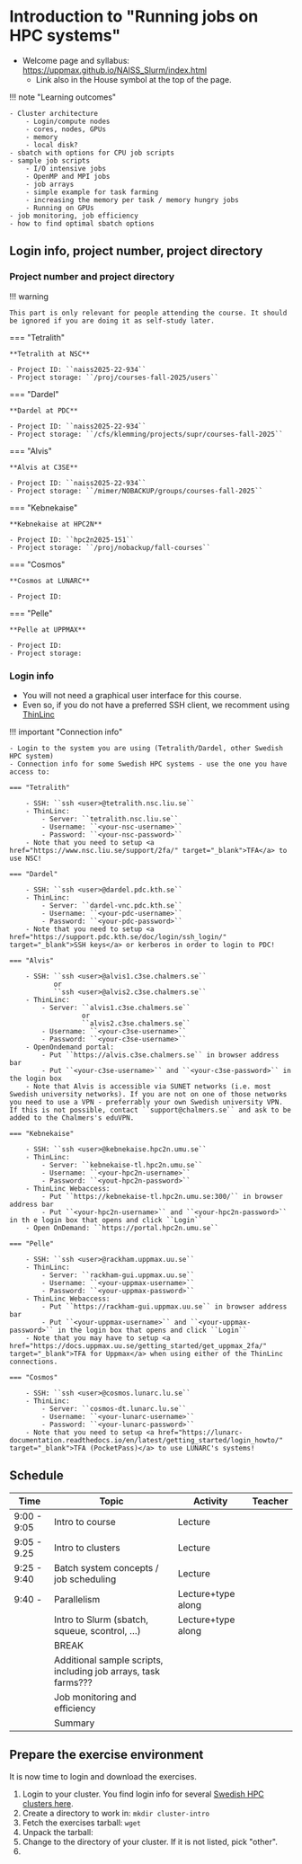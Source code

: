 # Introduction to "Running jobs on HPC systems"

- Welcome page and syllabus: <a href="https://uppmax.github.io/NAISS_Slurm/index.html">https://uppmax.github.io/NAISS_Slurm/index.html</a>
    - Link also in the House symbol at the top of the page.

!!! note "Learning outcomes"

    - Cluster architecture
        - Login/compute nodes
        - cores, nodes, GPUs
        - memory
        - local disk?
    - sbatch with options for CPU job scripts
    - sample job scripts
        - I/O intensive jobs
        - OpenMP and MPI jobs
        - job arrays
        - simple example for task farming
        - increasing the memory per task / memory hungry jobs
        - Running on GPUs
    - job monitoring, job efficiency
    - how to find optimal sbatch options

## Login info, project number, project directory

### Project number and project directory

!!! warning 

    This part is only relevant for people attending the course. It should be ignored if you are doing it as self-study later. 

<!-- markdownlint-disable MD036 -->
=== "Tetralith" 
   
    **Tetralith at NSC**

    - Project ID: ``naiss2025-22-934``
    - Project storage: ``/proj/courses-fall-2025/users``    

=== "Dardel"

    **Dardel at PDC**

    - Project ID: ``naiss2025-22-934``
    - Project storage: ``/cfs/klemming/projects/supr/courses-fall-2025``

=== "Alvis"

    **Alvis at C3SE**

    - Project ID: ``naiss2025-22-934``
    - Project storage: ``/mimer/NOBACKUP/groups/courses-fall-2025`` 

=== "Kebnekaise" 

    **Kebnekaise at HPC2N**

    - Project ID: ``hpc2n2025-151``
    - Project storage: ``/proj/nobackup/fall-courses``

=== "Cosmos" 

    **Cosmos at LUNARC**

    - Project ID: 

=== "Pelle" 

    **Pelle at UPPMAX**

    - Project ID: 
    - Project storage:
    
<!-- markdownlint-restore -->

### Login info 

- You will not need a graphical user interface for this course.
- Even so, if you do not have a preferred SSH client, we recomment using <a href="https://www.cendio.com/thinlinc/download/" target="_blank">ThinLinc</a>

!!! important "Connection info" 

    - Login to the system you are using (Tetralith/Dardel, other Swedish HPC system)
    - Connection info for some Swedish HPC systems - use the one you have access to: 

    === "Tetralith"

        - SSH: ``ssh <user>@tetralith.nsc.liu.se``
        - ThinLinc:
            - Server: ``tetralith.nsc.liu.se``
            - Username: ``<your-nsc-username>``
            - Password: ``<your-nsc-password>``
        - Note that you need to setup <a href="https://www.nsc.liu.se/support/2fa/" target="_blank">TFA</a> to use NSC!

    === "Dardel"

        - SSH: ``ssh <user>@dardel.pdc.kth.se``
        - ThinLinc:
            - Server: ``dardel-vnc.pdc.kth.se``
            - Username: ``<your-pdc-username>``
            - Password: ``<your-pdc-password>``
        - Note that you need to setup <a href="https://support.pdc.kth.se/doc/login/ssh_login/" target="_blank">SSH keys</a> or kerberos in order to login to PDC!

    === "Alvis"

        - SSH: ``ssh <user>@alvis1.c3se.chalmers.se``
               or
               ``ssh <user>@alvis2.c3se.chalmers.se``
        - ThinLinc:
            - Server: ``alvis1.c3se.chalmers.se``
                      or
                      ``alvis2.c3se.chalmers.se``
            - Username: ``<your-c3se-username>``
            - Password: ``<your-c3se-username>``
        - OpenOndemand portal:
            - Put ``https://alvis.c3se.chalmers.se`` in browser address bar
            - Put ``<your-c3se-username>`` and ``<your-c3se-password>`` in the login box
        - Note that Alvis is accessible via SUNET networks (i.e. most Swedish university networks). If you are not on one of those networks you need to use a VPN - preferrably your own Swedish university VPN. If this is not possible, contact ``support@chalmers.se`` and ask to be added to the Chalmers's eduVPN.

    === "Kebnekaise"

        - SSH: ``ssh <user>@kebnekaise.hpc2n.umu.se``
        - ThinLinc:
            - Server: ``kebnekaise-tl.hpc2n.umu.se``
            - Username: ``<your-hpc2n-username>``
            - Password: ``<yout-hpc2n-password>``
        - ThinLinc Webaccess:
            - Put ``https://kebnekaise-tl.hpc2n.umu.se:300/`` in browser address bar
            - Put ``<your-hpc2n-username>`` and ``<your-hpc2n-password>`` in th e login box that opens and click ``Login``
        - Open OnDemand: ``https://portal.hpc2n.umu.se`` 

    === "Pelle"

        - SSH: ``ssh <user>@rackham.uppmax.uu.se``
        - ThinLinc:
            - Server: ``rackham-gui.uppmax.uu.se``
            - Username: ``<your-uppmax-username>``
            - Password: ``<your-uppmax-password>``
        - ThinLinc Webaccess:
            - Put ``https://rackham-gui.uppmax.uu.se`` in browser address bar
            - Put ``<your-uppmax-username>`` and ``<your-uppmax-password>`` in the login box that opens and click ``Login``
        - Note that you may have to setup <a href="https://docs.uppmax.uu.se/getting_started/get_uppmax_2fa/" target="_blank">TFA for Uppmax</a> when using either of the ThinLinc connections.

    === "Cosmos"

        - SSH: ``ssh <user>@cosmos.lunarc.lu.se``
        - ThinLinc:
            - Server: ``cosmos-dt.lunarc.lu.se``
            - Username: ``<your-lunarc-username>``
            - Password: ``<your-lunarc-password>``
        - Note that you need to setup <a href="https://lunarc-documentation.readthedocs.io/en/latest/getting_started/login_howto/" target="_blank">TFA (PocketPass)</a> to use LUNARC's systems!

## Schedule

| Time | Topic | Activity | Teacher | 
| ---- | ----- | -------- | ------- |
| 9:00 - 9:05 | Intro to course | Lecture | |
| 9:05 - 9.25 | Intro to clusters | Lecture | | 
| 9:25 - 9:40 | Batch system concepts / job scheduling | Lecture | | 
| 9:40 - | Parallelism | Lecture+type along | | 
| | Intro to Slurm (sbatch, squeue, scontrol, …) | Lecture+type along | |
| | BREAK | | |
| | Additional sample scripts, including job arrays, task farms??? | | |
| | Job monitoring and efficiency | | |
| | Summary | | |

## Prepare the exercise environment 

It is now time to login and download the exercises. 

1. Login to your cluster. You find login info for several <a href="https://uppmax.github.io/NAISS_Slurm/intro/#login__info" target="_blank">Swedish HPC clusters here</a>. 
2. Create a directory to work in: ``mkdir cluster-intro``
3. Fetch the exercises tarball: ``wget ``
4. Unpack the tarball: 
5. Change to the directory of your cluster. If it is not listed, pick "other". 
6. 
